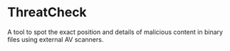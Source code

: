 # ThreatCheck
A tool to spot the exact position and details of malicious content in binary files using external AV scanners.
